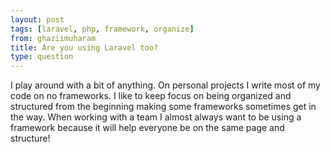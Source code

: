 ```yaml
---
layout: post
tags: [laravel, php, framework, organize]
from: ghaziimuharam
title: Are you using Laravel too?
type: question
---
```

I play around with a bit of anything. On personal projects I write most of my code on no frameworks. I like to keep focus on being organized and structured from the beginning making some frameworks sometimes get in the way. When working with a team I almost always want to be using a framework because it will help everyone be on the same page and structure!
